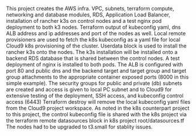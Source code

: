 This project creates the AWS infra. VPC, subnets, terraform compute, networking and database modules, RDS, Application Load Balancer, 
installation of rancher k3s on control nodes and a test nginx pod deployment to both k3 nodes. Terraform output of kubeconfig yaml,
dns ALB address and ip addresses and port of the nodes as well. Local remote provisioners are used to fetch the k8s kubeconfig as a yaml 
file for local Cloud9 k8s provisioning of the cluster. Userdata block is used to install the rancher k3s onto the nodes. 
The k3s installation will be installed onto a backend RDS database that is shared between the control nodes. 
A test deployment of nginx is installed to both pods. The ALB is configured with port 80 and public dns and the backend target 
and target group and target group attachments to the appropriate container exposed ports (8000 in this simple example). 
The security groups for public and private (db) subnets are created and access is given to local PC subnet and to Cloud9 
for extensive testing of the deployment, SSH access, and kubeconfig control access (6443)
Terraform destroy will remove the local kubeconfig yaml files from the Cloud9 project workspace.
As noted in the k8s counterpart project to this project, the control kubeconfig file is shared with the k8s project via the terraform
remote datasources block in k8s project root/datasources.tf
The nodes had to be upgraded to t3.small for stablity issues.